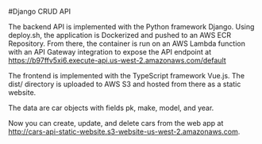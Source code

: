 #Django CRUD API

The backend API is implemented with the Python framework Django. Using deploy.sh, the application is Dockerized and pushed to an AWS ECR Repository. 
From there, the container is run on an AWS Lambda function with an API Gateway integration to expose the API endpoint at 
https://b97ffv5xi6.execute-api.us-west-2.amazonaws.com/default

The frontend is implemented with the TypeScript framework Vue.js. The dist/ directory is uploaded to AWS S3 and hosted from there as a static website. 

The data are car objects with fields pk, make, model, and year.

Now you can create, update, and delete cars from the web app at http://cars-api-static-website.s3-website-us-west-2.amazonaws.com.
